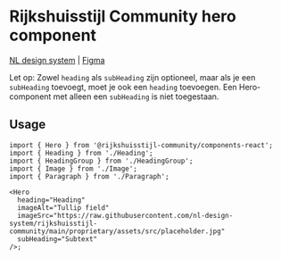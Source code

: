 <!-- @license CC0-1.0 -->

# Rijkshuisstijl Community hero component

[NL design system](https://www.nldesignsystem.nl/hero/) | [Figma](https://www.figma.com/design/txFX5MGRf4O904dtIFcGTF/NLDS---Rijkshuisstijl---Bibliotheek?node-id=15708-524&node-type=canvas&t=fXG4KjJRXbo2PG2J-0)

Let op: Zowel `heading` als `subHeading` zijn optioneel, maar als je een `subHeading` toevoegt, moet je ook een `heading` toevoegen. Een Hero-component met alleen een `subHeading` is niet toegestaan.

## Usage

```tsx
import { Hero } from '@rijkshuisstijl-community/components-react';
import { Heading } from './Heading';
import { HeadingGroup } from './HeadingGroup';
import { Image } from './Image';
import { Paragraph } from './Paragraph';

<Hero
  heading="Heading"
  imageAlt="Tullip field"
  imageSrc="https://raw.githubusercontent.com/nl-design-system/rijkshuisstijl-community/main/proprietary/assets/src/placeholder.jpg"
  subHeading="Subtext"
/>;
```
